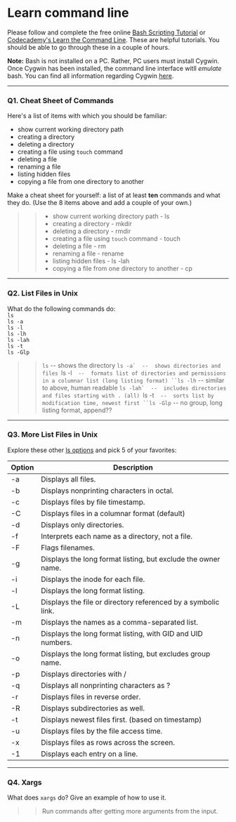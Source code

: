 # Learn command line

Please follow and complete the free online [Bash Scripting Tutorial](https://ryanstutorials.net/bash-scripting-tutorial/) or [Codecademy's Learn the Command Line](https://www.codecademy.com/learn/learn-the-command-line). These are helpful tutorials. You should be able to go through these in a couple of hours.

**Note:** Bash is not installed on a PC. Rather, PC users must install Cygwin. Once Cygwin has been installed, the command line interface witll _emulate_ bash. You can find all information regarding Cygwin [here](https://www.cygwin.com/).

---

### Q1.  Cheat Sheet of Commands  

Here's a list of items with which you should be familiar:  
* show current working directory path
* creating a directory
* deleting a directory
* creating a file using `touch` command
* deleting a file
* renaming a file
* listing hidden files
* copying a file from one directory to another

Make a cheat sheet for yourself: a list of at least **ten** commands and what they do.  (Use the 8 items above and add a couple of your own.)  

> > * show current working directory path - ls
> > * creating a directory - mkdir
> > * deleting a directory - rmdir
> > * creating a file using `touch` command - touch
> > * deleting a file - rm
> > * renaming a file - rename
> > * listing hidden files - ls -lah
> > * copying a file from one directory to another - cp

---

### Q2.  List Files in Unix   

What do the following commands do:  
`ls`  
`ls -a`  
`ls -l`  
`ls -lh`  
`ls -lah`  
`ls -t`  
`ls -Glp`  

> > `ls`  -- shows the directory
> > ``ls -a`  --  shows directories and files
> > ``ls -l`  --  formats list of directories and permissions in a columnar list (long listing format)
> > ``ls -lh`  --  similar to above, human readable
> > ``ls -lah`  --  includes directories and files starting with . (all)
> > ``ls -t`  --  sorts list by modification time, newest first
> > ``ls -Glp`  --  no group, long listing format, append??

---

### Q3.  More List Files in Unix  

Explore these other [ls options](http://www.techonthenet.com/unix/basic/ls.php) and pick 5 of your favorites:


Option | Description
------------ | -------------
-a  | Displays all files.
-b | Displays nonprinting characters in octal.
-c | Displays files by file timestamp.
-C | Displays files in a columnar format (default)
-d | Displays only directories.
-f | Interprets each name as a directory, not a file.
-F | Flags filenames.
-g | Displays the long format listing, but exclude the owner name.
-i | Displays the inode for each file.
-l | Displays the long format listing.
-L | Displays the file or directory referenced by a symbolic link.
-m | Displays the names as a comma-separated list.
-n | Displays the long format listing, with GID and UID numbers.
-o | Displays the long format listing, but excludes group name.
-p | Displays directories with /
-q | Displays all nonprinting characters as ?
-r | Displays files in reverse order.
-R | Displays subdirectories as well.
-t | Displays newest files first. (based on timestamp)
-u | Displays files by the file access time.
-x | Displays files as rows across the screen.
-1 | Displays each entry on a line.
---

### Q4.  Xargs   

What does `xargs` do? Give an example of how to use it.

> > Run commands after getting more arguments from the input.

 

